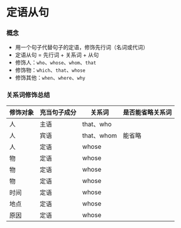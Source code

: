 # 定语从句

### 概念

- 用一个句子代替句子的定语，修饰先行词（名词或代词）
- 定语从句 = 先行词 + 关系词 + 从句
- 修饰人：`who`、`whose`、`whom`、`that`
- 修饰物：`which`、`that`、`whose`
- 修饰其他：`when`、`where`、`why`

### 关系词修饰总结

修饰对象 | 充当句子成分 | 关系词 | 是否能省略关系词
---| --- | --- |---
人 | 主语 | that、who | 
人 | 宾语 | that、whom | 能省略
人 | 定语 | whose | 
物 | 定语 | whose | 
物 | 定语 | whose | 
物 | 定语 | whose | 
时间 | 定语 | whose | 
地点 | 定语 | whose | 
原因 | 定语 | whose | 


